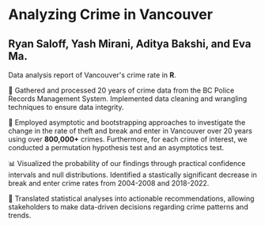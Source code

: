 # Analyzing Crime in Vancouver

## Ryan Saloff, Yash Mirani, Aditya Bakshi, and Eva Ma.

Data analysis report of Vancouver's crime rate in **R**.

🧹 Gathered and processed 20 years of crime data from the BC Police Records Management System. Implemented data cleaning and wrangling techniques to ensure data integrity. 

🔎 Employed asymptotic and bootstrapping approaches to investigate the change in the rate of theft and break and enter in Vancouver over 20 years using over **800,000+** crimes. Furthermore, for each crime of interest, we conducted a permutation hypothesis test and an asymptotics test.

📊 Visualized the probability of our findings through practical confidence intervals and null distributions. Identified a stastically significant decrease in break and enter crime rates from 2004-2008 and 2018-2022.

🤝 Translated statistical analyses into actionable recommendations, allowing stakeholders to make data-driven decisions regarding crime patterns and trends.
